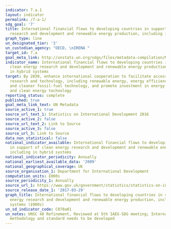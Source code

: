 ```yaml
---
indicator: 7.a.1
layout: indicator
permalink: /7-a-1/
sdg_goal: '7'
title: International financial flows to developing countries in support of clean energy
  research and development and renewable energy production, including in hybrid systems
graph_type: line
un_designated_tier: '3'
un_custodian_agency: "OECD, \nIRENA "
target_id: 7.a
goal_meta_link: http://unstats.un.org/sdgs/files/metadata-compilation/Metadata-Goal-7.pdf
indicator_name: International financial flows to developing countries in support of
  clean energy research and development and renewable energy production, including
  in hybrid systems
target: By 2030, enhance international cooperation to facilitate access to clean energy
  research and technology, including renewable energy, energy efficiency and advanced
  and cleaner fossil-fuel technology, and promote investment in energy infrastructure
  and clean energy technology
reporting_status: complete
published: true
goal_meta_link_text: UN Metadata
source_active_1: true
source_url_text_1: Statistics on International Development 2016
source_active_2: false
source_url_text_2: Link to Source
source_active_3: false
source_url_3: Link to Source
data_non_statistical: false
national_indicator_available: International financial flows to developing countries
  in support of clean energy research and development and renewable energy production,
  including in hybrid systems
national_indicator_periodicity: Annually
national_earliest_available_data: '2009'
national_geographical_coverage: UK
source_organisation_1: Department for International Development
computation_units: £000s
source_periodicity_1: Annually
source_url_1: https://www.gov.uk/government/statistics/statistics-on-international-development-2016
source_release_date_1: '2017-03-29'
graph_title: International financial flows to developing countries in support of clean
  energy research and development and renewable energy production, including in hybrid
  systems (£000s)
un_sd_indicator_code: C070a01
un_notes: UNSC 48 Refinement, Reviewed at 5th IAEG-SDG meeting; Internationally agreed
  methodology and standard needs to be developed
---
```



